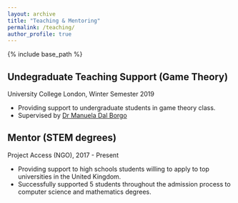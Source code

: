 ```yaml
---
layout: archive
title: "Teaching & Mentoring"
permalink: /teaching/
author_profile: true
---
```


{% include base_path %}



## Undegraduate Teaching Support (Game Theory)
University College London, Winter Semester 2019
* Providing support to undergraduate students in game theory class.
* Supervised by [Dr Manuela Dal Borgo](https://www.classics.cam.ac.uk/directory/dr-manuela-dal-borgo)

## Mentor (STEM degrees)
Project Access (NGO), 2017 - Present
* Providing support to high schools students willing to apply to top universities in the United Kingdom.
* Successfully supported 5 students throughout the admission process to computer science and mathematics degrees.


